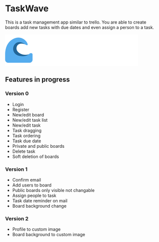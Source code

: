 # TaskWave
This is a task management app similar to trello. You are able to create boards add new tasks with due dates and even assign a person to a task.

![Logo of TaskWave](https://github.com/FarouqJalabi/TaskWave/blob/5ffaedb26d61b153837fe1ba19726212c602eb9c/public/Logo.png?raw=true)

## Features in progress

### Version 0
- Login
- Register
- New/edit board
- New/edit task list
- New/edit task
- Task dragging
- Task ordering
- Task due date
- Private and public boards
- Delete task
- Soft deletion of boards

### Version 1
- Confirm email
- Add users to board
- Public boards only visible not changable
- Assign people to task
- Task date reminder on mail
- Board background change

### Version 2
- Profile to custom image
- Board background to custom image
